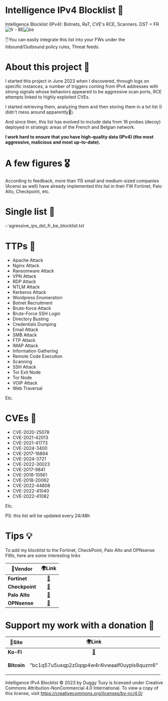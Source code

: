 # Intelligence IPv4 Blocklist 🧱

Intelligence Blocklist (IPv4): Botnets, RaT, CVE's RCE, Scanners. DST = FR![fr](https://github.com/user-attachments/assets/32761f6d-9980-4dbc-bc90-3a1076ea3891) - BE![be](https://github.com/user-attachments/assets/b1ecb2d5-4358-4c80-8469-d84a4ff0ded8)

✋You can easily integrate this list into your FWs under the Inbound/Outbound policy rules, Threat feeds.

# About this project 🧪

I started this project in June 2023 when I discovered, through logs on specific instances, a number of triggers coming from IPv4 addresses with strong signals whose behaviors appeared to be aggressive scan ports, RCE attempts linked to highly exploited CVEs.

I started retrieving them, analyzing them and then storing them in a txt list (I didn't mess around apparently🤣).

And since then, this list has evolved to include data from 16 probes (decoy) deployed in strategic areas of the French and Belgian network.

**I work hard to ensure that you have high-quality data (IPv4) (the most aggressive, malicious and most up-to-date).**

# A few figures 🎖️

According to feedback, more than 115 small and medium-sized companies (Acensi as well) have already implemented this list in their FW Fortinet, Palo Alto, Checkpoint, etc.

# Single list 📄

✅agressive_ips_dst_fr_be_blocklist.txt

# TTPs 🐞

- Apache Attack
- Nginx Attack
- Ransomware Attack
- VPN Attack
- RDP Attack
- NTLM Attack
- Kerberos Attack
- Wordpress Enumeration
- Botnet Recruitment
- Brute-force Attack
- Brute-Force SSH Login
- Directory Busting
- Credentials Dumping
- Email Attack
- SMB Attack
- FTP Attack
- IMAP Attack
- Information Gathering
- Remote Code Execution
- Scanning
- SSH Attack
- Tor Exit Node
- Tor Node
- VOIP Attack
- Web Traversal

Etc.

# CVEs 🔩

- CVE-2020-25078
- CVE-2021-42013
- CVE-2021-41773
- CVE-2024-3400
- CVE-2017-16894
- CVE-2024-3721
- CVE-2022-30023
- CVE-2017-9841
- CVE-2018-10561
- CVE-2018-20062
- CVE-2022-44808
- CVE-2022-41040
- CVE-2022-41082

Etc.

PS: this list will be updated every 24/48h

# Tips 💡

To add my blocklist to the Fortinet, CheckPoint, Palo Alto and OPNsense FWs, here are some interesting links

| 🧱**Vendor** | 🌍**Link** |
|---|---|
| **Fortinet** | <div align="center"><a href="https://docs.fortinet.com/document/fortigate/7.2.0/administration-guide/891236">🔗</a></div> |
| **Checkpoint** | <div align="center"><a href="https://sc1.checkpoint.com/documents/R80.20SP/WebAdminGuides/EN/CP_R80.20SP_Maestro_AdminGuide/Topics-Maestro-AG/IP-Block-Feature.htm">🔗</a></div> |
| **Palo Alto** | <div align="center"><a href="https://docs.paloaltonetworks.com/pan-os/10-2/pan-os-admin/policy/use-an-external-dynamic-list-in-policy/configure-the-firewall-to-access-an-external-dynamic-list">🔗</a></div> |
| **OPNsense** | <div align="center"><a href="https://slash-root.fr/opnsense-block-malicious-ips/">🔗</a></div> |

# Support my work with a donation 🙏

| 📍**Site** | 🌍**Link** |
|---|---|
| **Ko-Fi** | <div align="center"><a href="https://ko-fi.com/laurentmduggytuxy">🔗</a></div> |
| **Bitcoin** | <div align="center"><p>"bc1q57u5usqp2z0qqp4w4r4lvwaalf0uypls8quzm6"</p></div>

Intelligence IPv4 Blocklist © 2023 by Duggy Tuxy is licensed under Creative Commons Attribution-NonCommercial 4.0 International. To view a copy of this license, visit https://creativecommons.org/licenses/by-nc/4.0/
